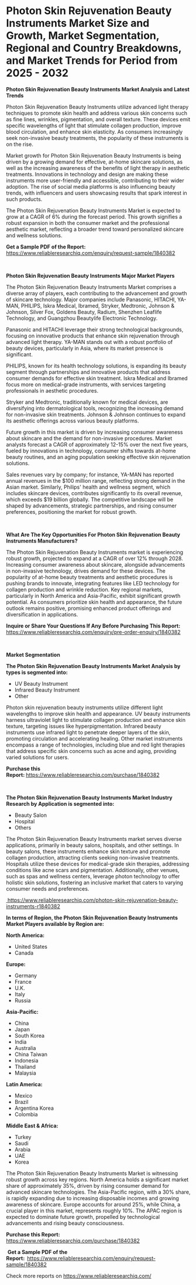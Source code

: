 <p><h1>Photon Skin Rejuvenation Beauty Instruments Market Size and Growth, Market Segmentation, Regional and Country Breakdowns, and Market Trends for Period from 2025 -  2032</h1></p><p><strong>Photon Skin Rejuvenation Beauty Instruments Market Analysis and Latest Trends</strong></p>
<p><p>Photon Skin Rejuvenation Beauty Instruments utilize advanced light therapy techniques to promote skin health and address various skin concerns such as fine lines, wrinkles, pigmentation, and overall texture. These devices emit specific wavelengths of light that stimulate collagen production, improve blood circulation, and enhance skin elasticity. As consumers increasingly seek non-invasive beauty treatments, the popularity of these instruments is on the rise.</p><p>Market growth for Photon Skin Rejuvenation Beauty Instruments is being driven by a growing demand for effective, at-home skincare solutions, as well as the increasing awareness of the benefits of light therapy in aesthetic treatments. Innovations in technology and design are making these instruments more user-friendly and accessible, contributing to their wider adoption. The rise of social media platforms is also influencing beauty trends, with influencers and users showcasing results that spark interest in such products.</p><p>The Photon Skin Rejuvenation Beauty Instruments Market is expected to grow at a CAGR of 6% during the forecast period. This growth signifies a robust expansion in both the consumer market and the professional aesthetic market, reflecting a broader trend toward personalized skincare and wellness solutions.</p></p>
<p><strong>Get a Sample PDF of the Report:&nbsp;</strong> <a href="https://www.reliableresearchiq.com/enquiry/request-sample/1840382?utm_campaign=2810&utm_medium=2&utm_source=Github&utm_content=ia&utm_term=12042025&utm_id=photon-skin-rejuvenation-beauty-instruments">https://www.reliableresearchiq.com/enquiry/request-sample/1840382</a></p>
<p>&nbsp;</p>
<p><strong>Photon Skin Rejuvenation Beauty Instruments Major Market Players</strong></p>
<p><p>The Photon Skin Rejuvenation Beauty Instruments Market comprises a diverse array of players, each contributing to the advancement and growth of skincare technology. Major companies include Panasonic, HITACHI, YA-MAN, PHILIPS, Iskra Medical, Ibramed, Stryker, Medtronic, Johnson & Johnson, Silver Fox, Goldens Beauty, Radium, Shenzhen Leaflife Technology, and Guangzhou Beautylife Electronic Technology.</p><p>Panasonic and HITACHI leverage their strong technological backgrounds, focusing on innovative products that enhance skin rejuvenation through advanced light therapy. YA-MAN stands out with a robust portfolio of beauty devices, particularly in Asia, where its market presence is significant.</p><p>PHILIPS, known for its health technology solutions, is expanding its beauty segment through partnerships and innovative products that address consumer demands for effective skin treatment. Iskra Medical and Ibramed focus more on medical-grade instruments, with services targeting professionals in aesthetic procedures.</p><p>Stryker and Medtronic, traditionally known for medical devices, are diversifying into dermatological tools, recognizing the increasing demand for non-invasive skin treatments. Johnson & Johnson continues to expand its aesthetic offerings across various beauty platforms.</p><p>Future growth in this market is driven by increasing consumer awareness about skincare and the demand for non-invasive procedures. Market analysts forecast a CAGR of approximately 12-15% over the next five years, fueled by innovations in technology, consumer shifts towards at-home beauty routines, and an aging population seeking effective skin rejuvenation solutions.</p><p>Sales revenues vary by company; for instance, YA-MAN has reported annual revenues in the $100 million range, reflecting strong demand in the Asian market. Similarly, Philips' health and wellness segment, which includes skincare devices, contributes significantly to its overall revenue, which exceeds $19 billion globally. The competitive landscape will be shaped by advancements, strategic partnerships, and rising consumer preferences, positioning the market for robust growth.</p></p>
<p>&nbsp;</p>
<p><strong>What Are The Key Opportunities For Photon Skin Rejuvenation Beauty Instruments Manufacturers?</strong></p>
<p><p>The Photon Skin Rejuvenation Beauty Instruments market is experiencing robust growth, projected to expand at a CAGR of over 12% through 2028. Increasing consumer awareness about skincare, alongside advancements in non-invasive technology, drives demand for these devices. The popularity of at-home beauty treatments and aesthetic procedures is pushing brands to innovate, integrating features like LED technology for collagen production and wrinkle reduction. Key regional markets, particularly in North America and Asia-Pacific, exhibit significant growth potential. As consumers prioritize skin health and appearance, the future outlook remains positive, promising enhanced product offerings and diversification in applications.</p></p>
<p><strong>Inquire or Share Your Questions If Any Before Purchasing This Report:</strong> <a href="https://www.reliableresearchiq.com/enquiry/pre-order-enquiry/1840382?utm_campaign=2810&utm_medium=2&utm_source=Github&utm_content=ia&utm_term=12042025&utm_id=photon-skin-rejuvenation-beauty-instruments">https://www.reliableresearchiq.com/enquiry/pre-order-enquiry/1840382</a></p>
<p>&nbsp;</p>
<p><strong>Market Segmentation</strong></p>
<p><strong>The Photon Skin Rejuvenation Beauty Instruments Market Analysis by types is segmented into:</strong></p>
<p><ul><li>UV Beauty Instrument</li><li>Infrared Beauty Instrument</li><li>Other</li></ul></p>
<p><p>Photon skin rejuvenation beauty instruments utilize different light wavelengths to improve skin health and appearance. UV beauty instruments harness ultraviolet light to stimulate collagen production and enhance skin texture, targeting issues like hyperpigmentation. Infrared beauty instruments use infrared light to penetrate deeper layers of the skin, promoting circulation and accelerating healing. Other market instruments encompass a range of technologies, including blue and red light therapies that address specific skin concerns such as acne and aging, providing varied solutions for users.</p></p>
<p><strong>Purchase this Report:&nbsp;</strong><a href="https://www.reliableresearchiq.com/purchase/1840382?utm_campaign=2810&utm_medium=2&utm_source=Github&utm_content=ia&utm_term=12042025&utm_id=photon-skin-rejuvenation-beauty-instruments">https://www.reliableresearchiq.com/purchase/1840382</a></p>
<p>&nbsp;</p>
<p><strong>The Photon Skin Rejuvenation Beauty Instruments Market Industry Research by Application is segmented into:</strong></p>
<p><ul><li>Beauty Salon</li><li>Hospital</li><li>Others</li></ul></p>
<p><p>The Photon Skin Rejuvenation Beauty Instruments market serves diverse applications, primarily in beauty salons, hospitals, and other settings. In beauty salons, these instruments enhance skin texture and promote collagen production, attracting clients seeking non-invasive treatments. Hospitals utilize these devices for medical-grade skin therapies, addressing conditions like acne scars and pigmentation. Additionally, other venues, such as spas and wellness centers, leverage photon technology to offer holistic skin solutions, fostering an inclusive market that caters to varying consumer needs and preferences.</p></p>
<p><a href="https://www.reliableresearchiq.com/photon-skin-rejuvenation-beauty-instruments-r1840382?utm_campaign=2810&utm_medium=2&utm_source=Github&utm_content=ia&utm_term=12042025&utm_id=photon-skin-rejuvenation-beauty-instruments">&nbsp;https://www.reliableresearchiq.com/photon-skin-rejuvenation-beauty-instruments-r1840382</a></p>
<p><strong>In terms of Region, the Photon Skin Rejuvenation Beauty Instruments Market Players available by Region are:</strong></p>
<p>
    <p> <strong> North America: </strong>
        <ul>
            <li>United States</li>
            <li>Canada</li>
        </ul>
        </p> 
    <p> <strong> Europe: </strong>
        <ul>
            <li>Germany</li>
            <li>France</li>
            <li>U.K.</li>
            <li>Italy</li>
            <li>Russia</li>
        </ul>
        </p> 
    <p> <strong> Asia-Pacific: </strong>
        <ul>
            <li>China</li>
            <li>Japan</li>
            <li>South Korea</li>
            <li>India</li>
            <li>Australia</li>
            <li>China Taiwan</li>
            <li>Indonesia</li>
            <li>Thailand</li>
            <li>Malaysia</li>
        </ul>
        </p> 
    <p> <strong> Latin America: </strong>
        <ul>
            <li>Mexico</li>
            <li>Brazil</li>
            <li>Argentina Korea</li>
            <li>Colombia</li>
        </ul>
        </p> 
    <p> <strong> Middle East & Africa: </strong>
        <ul>
            <li>Turkey</li>
            <li>Saudi</li>
            <li>Arabia</li>
            <li>UAE</li>
            <li>Korea</li>
        </ul>
    </p>
    </p>
<p><p>The Photon Skin Rejuvenation Beauty Instruments Market is witnessing robust growth across key regions. North America holds a significant market share of approximately 35%, driven by rising consumer demand for advanced skincare technologies. The Asia-Pacific region, with a 30% share, is rapidly expanding due to increasing disposable incomes and growing awareness of skincare. Europe accounts for around 25%, while China, a crucial player in this market, represents roughly 10%. The APAC region is expected to dominate future growth, propelled by technological advancements and rising beauty consciousness.</p></p>
<p><strong>Purchase this Report: </strong><a href="https://www.reliableresearchiq.com/purchase/1840382?utm_campaign=2810&utm_medium=2&utm_source=Github&utm_content=ia&utm_term=12042025&utm_id=photon-skin-rejuvenation-beauty-instruments">https://www.reliableresearchiq.com/purchase/1840382</a></p>
<p>&nbsp;<strong>Get a Sample PDF of the Report:&nbsp;&nbsp;</strong><a href="https://www.reliableresearchiq.com/enquiry/request-sample/1840382?utm_campaign=2810&utm_medium=2&utm_source=Github&utm_content=ia&utm_term=12042025&utm_id=photon-skin-rejuvenation-beauty-instruments">https://www.reliableresearchiq.com/enquiry/request-sample/1840382</a></p>
<p><strong></strong></p>
<p>Check more reports on <a href="https://www.reliableresearchiq.com/?utm_campaign=2810&utm_medium=2&utm_source=Github&utm_content=ia&utm_term=12042025&utm_id=photon-skin-rejuvenation-beauty-instruments">https://www.reliableresearchiq.com/</a></p>